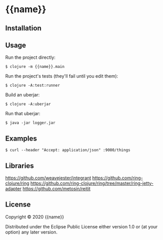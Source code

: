 # {{name}}

## Installation

## Usage

Run the project directly:

    $ clojure -m {{name}}.main

Run the project's tests (they'll fail until you edit them):

    $ clojure -A:test:runner

Build an uberjar:

    $ clojure -A:uberjar

Run that uberjar:

    $ java -jar logger.jar

## Examples

    $ curl --header "Accept: application/json" :9000/things

## Libraries

https://github.com/weavejester/integrant
https://github.com/ring-clojure/ring
https://github.com/ring-clojure/ring/tree/master/ring-jetty-adapter
https://github.com/metosin/reitit

## License

Copyright © 2020 {{name}}

Distributed under the Eclipse Public License either version 1.0 or (at
your option) any later version.
